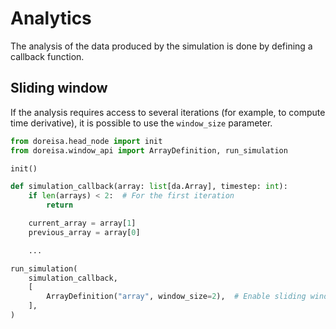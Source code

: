 # Analytics

The analysis of the data produced by the simulation is done by defining a callback function.

## Sliding window

If the analysis requires access to several iterations (for example, to compute time derivative), it is possible to use the `window_size` parameter.

```python
from doreisa.head_node import init
from doreisa.window_api import ArrayDefinition, run_simulation

init()

def simulation_callback(array: list[da.Array], timestep: int):
    if len(arrays) < 2:  # For the first iteration
        return

    current_array = array[1]
    previous_array = array[0]

    ...

run_simulation(
    simulation_callback,
    [
        ArrayDefinition("array", window_size=2),  # Enable sliding window
    ],
)
```